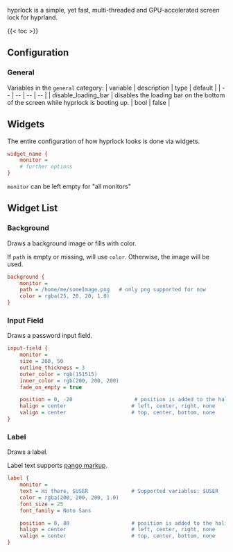 hyprlock is a simple, yet fast, multi-threaded and GPU-accelerated screen
lock for hyprland.

{{< toc >}}

## Configuration

### General

Variables in the `general` category:
| variable | description | type | default |
| -- | -- | -- | -- |
| disable_loading_bar | disables the loading bar on the bottom of the screen while hyprlock is booting up. | bool | false |

## Widgets

The entire configuration of how hyprlock looks is done via widgets.

```ini
widget_name {
    monitor =
    # further options
}
```

`monitor` can be left empty for "all monitors"

## Widget List

### Background

Draws a background image or fills with color.

If `path` is empty or missing, will use `color`. Otherwise, the image will be used.

```ini
background {
    monitor =
    path = /home/me/someImage.png   # only png supported for now
    color = rgba(25, 20, 20, 1.0)
}
```

### Input Field

Draws a password input field.

```ini
input-field {
    monitor =
    size = 200, 50
    outline_thickness = 3
    outer_color = rgb(151515)
    inner_color = rgb(200, 200, 200)
    fade_on_empty = true

    position = 0, -20                    # position is added to the halign and valign props. For absolute, use "none" in either.
    halign = center                     # left, center, right, none
    valign = center                     # top, center, bottom, none
}
```

### Label

Draws a label.

Label text supports [pango markup](https://docs.gtk.org/Pango/pango_markup.html).

```ini
label {
    monitor =
    text = Hi there, $USER              # Supported variables: $USER
    color = rgba(200, 200, 200, 1.0)
    font_size = 25
    font_family = Noto Sans

    position = 0, 80                    # position is added to the halign and valign props. For absolute, use "none" in either.
    halign = center                     # left, center, right, none
    valign = center                     # top, center, bottom, none
}
```